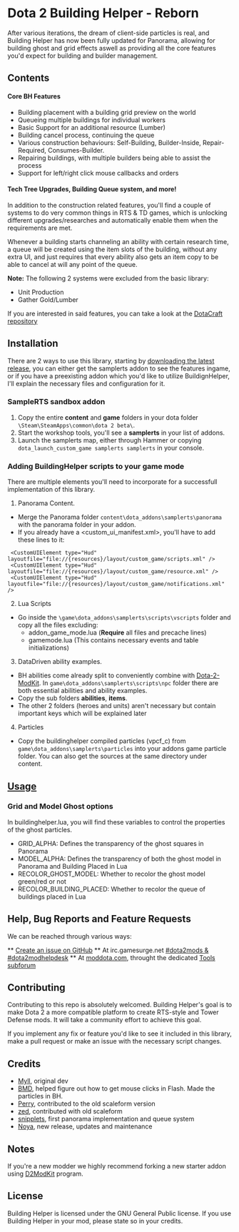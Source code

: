 # Dota 2 Building Helper - Reborn

After various iterations, the dream of client-side particles is real, and Building Helper has now been fully updated for Panorama, allowing for building ghost and grid effects aswell as providing all the core features you'd expect for building and builder management.

## Contents

#### Core BH Features

* Building placement with a building grid preview on the world
* Queueing multiple buildings for individual workers
* Basic Support for an additional resource (Lumber)
* Building cancel process, continuing the queue
* Various construction behaviours: Self-Building, Builder-Inside, Repair-Required, Consumes-Builder.
* Repairing buildings, with multiple builders being able to assist the process
* Support for left/right click mouse callbacks and orders

#### Tech Tree Upgrades, Building Queue system, and more!

In addition to the construction related features, you'll find a couple of systems to do very common things in RTS & TD games, which is unlocking different upgrades/researches and automatically enable them when the requirements are met. 

Whenever a building starts channeling an ability with certain research time, a queue will be created using the item slots of the building, without any extra UI, and just requires that every ability also gets an item copy to be able to cancel at will any point of the queue.

**Note:** The following 2 systems were excluded from the basic library:
- Unit Production
- Gather Gold/Lumber

If you are interested in said features, you can take a look at the [DotaCraft repository](https://github.com/MNoya/DotaCraft)

## Installation

There are 2 ways to use this library, starting by [downloading the latest release](https://github.com/stephenfournier/Dota-2-Building-Helper/releases), you can either get the samplerts addon to see the features ingame, or if you have a preexisting addon which you'd like to utilize BuildignHelper, I'll explain the necessary files and configuration for it.

### SampleRTS sandbox addon

1. Copy the entire **content** and **game** folders in your dota folder `\Steam\SteamApps\common\dota 2 beta\`.
2. Start the workshop tools, you'll see a **samplerts** in your list of addons.
3. Launch the samplerts map, either through Hammer or copying `dota_launch_custom_game samplerts samplerts` in your console.

### Adding BuildingHelper scripts to your game mode

There are multiple elements you'll need to incorporate for a successfull implementation of this library. 

1. Panorama Content.
  - Merge the Panorama folder `content\dota_addons\samplerts\panorama` with the panorama folder in your addon.
  - If you already have a <custom_ui_manifest.xml>, you'll have to add these lines to it:
  ```
   <CustomUIElement type="Hud" 	layoutfile="file://{resources}/layout/custom_game/scripts.xml" />
   <CustomUIElement type="Hud"  layoutfile="file://{resources}/layout/custom_game/resource.xml" />
   <CustomUIElement type="Hud"  layoutfile="file://{resources}/layout/custom_game/notifications.xml" />
  ```

2. Lua Scripts
  - Go inside the `\game\dota_addons\samplerts\scripts\vscripts` folder and copy all the files excluding:
    - addon_game_mode.lua (**Require** all files and precache lines)
    - gamemode.lua (This contains necessary events and table initializations)

3. DataDriven ability examples.
  - BH abilities come already split to conveniently combine with [Dota-2-ModKit](https://github.com/stephenfournier/Dota-2-ModKit). In `game\dota_addons\samplerts\scripts\npc` folder there are both essential abilities and ability examples. 
  - Copy the sub folders **abilities**, **items**. 
  - The other 2 folders (heroes and units) aren't necessary but contain important keys which will be explained later
  
4. Particles
  - Copy the buildinghelper compiled particles (vpcf_c) from `game\dota_addons\samplerts\particles` into your addons game particle folder. You can also get the sources at the same directory under content.
 

## [Usage](https://github.com/stephenfournier/Dota-2-Building-Helper/wiki)

### Grid and Model Ghost options

In buildinghelper.lua, you will find these variables to control the properties of the ghost particles.

* GRID_ALPHA: Defines the transparency of the ghost squares in Panorama
* MODEL_ALPHA: Defines the transparency of both the ghost model in Panorama and Building Placed in Lua
* RECOLOR_GHOST_MODEL: Whether to recolor the ghost model green/red or not
* RECOLOR_BUILDING_PLACED: Whether to recolor the queue of buildings placed in Lua
  
## Help, Bug Reports and Feature Requests

We can be reached through various ways:

** [Create an issue on GitHub](https://github.com/Myll/Dota-2-Building-Helper/issues/new)
** At irc.gamesurge.net [#dota2mods & #dota2modhelpdesk](https://kiwiirc.com/client/irc.gamesurge.net/?#dota2mods,#dota2modhelpdesk)
** At [moddota.com](https://moddota.com/forums/), throught the dedicated [Tools subforum](https://moddota.com/forums/categories/tools)

## Contributing

Contributing to this repo is absolutely welcomed. Building Helper's goal is to make Dota 2 a more compatible platform to create RTS-style and Tower Defense mods. It will take a community effort to achieve this goal.

If you implement any fix or feature you'd like to see it included in this library, make a pull request or make an issue with the necessary script changes.

## Credits

* [Myll](https://github.com/stephenfournier), original dev
* [BMD](https://github.com/bmddota), helped figure out how to get mouse clicks in Flash. Made the particles in BH.
* [Perry](https://github.com/perryvw), contributed to the old scaleform version
* [zed](https://github.com/zedor), contributed with old scaleform
* [snipplets](https://github.com/snipplets/), first panorama implementation and queue system
* [Noya](https://github.com/MNoya), new release, updates and maintenance

## Notes

If you're a new modder we highly recommend forking a new starter addon using [D2ModKit](https://github.com/Myll/Dota-2-ModKit) program.

## License

Building Helper is licensed under the GNU General Public license. If you use Building Helper in your mod, please state so in your credits.
